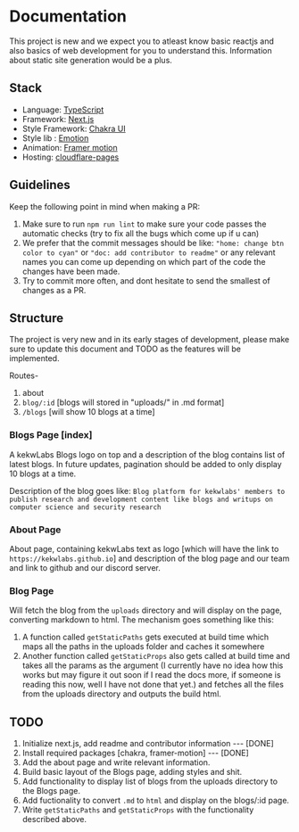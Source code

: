 # Documentation

This project is new and we expect you to atleast know basic reactjs and also basics of web development for you to understand this. Information about static site generation would be a plus.

## Stack

- Language: [TypeScript](https://www.typescriptlang.org/)
- Framework: [Next.js](https://nextjs.org/docs)
- Style Framework: [Chakra UI](https://chakra-ui.com/)
- Style lib : [Emotion](https://emotion.sh/docs/introduction)
- Animation: [Framer motion](https://www.framer.com/motion/)
- Hosting: [cloudflare-pages](https://pages.dev)


## Guidelines
Keep the following point in mind when making a PR:
1. Make sure to run `npm run lint` to make sure your code passes the automatic checks (try to fix all the bugs which come up if u can)
2. We prefer that the commit messages should be like: `"home: change btn color to cyan"` or `"doc: add contributor to readme"` or any relevant names you can come up depending on which part of the code the changes have been made.
3. Try to commit more often, and dont hesitate to send the smallest of changes as a PR.

## Structure

The project is very new and in its early stages of development, please make sure to update this document and TODO as the features will be implemented.

Routes-

1. about
2. `blog/:id` [blogs will stored in "uploads/" in .md format]
3. `/blogs` [will show 10 blogs at a time]

### Blogs Page [index]

A kekwLabs Blogs logo on top and a description of the blog contains list of latest blogs. In future updates, pagination should be added to only display 10 blogs at a time.

Description of the blog goes like: `Blog platform for kekwlabs' members to publish research and development content like blogs and writups on computer science and security research`

### About Page

About page, containing kekwLabs text as logo [which will have the link to `https://kekwlabs.github.io`] and description of the blog page and our team and link to github and our discord server.

### Blog Page

Will fetch the blog from the `uploads` directory and will display on the page, converting markdown to html. The mechanism goes something like this:

1. A function called `getStaticPaths` gets executed at build time which maps all the paths in the uploads folder and caches it somewhere
2. Another function called `getStaticProps` also gets called at build time and takes all the params as the argument (I currently have no idea how this works but may figure it out soon if I read the docs more, if someone is reading this now, well I have not done that yet.) and fetches all the files from the uploads directory and outputs the build html.

## TODO
1. Initialize next.js, add readme and contributor information --- [DONE]
2. Install required packages [chakra, framer-motion] --- [DONE]
3. Add the about page and write relevant information. 
4. Build basic layout of the Blogs page, adding styles and shit.
5. Add functionality to display list of blogs from the uploads directory to the Blogs page.
6. Add fuctionality to convert `.md` to `html` and display on the blogs/:id page.
7. Write `getStaticPaths` and `getStaticProps` with the functionality described above.


